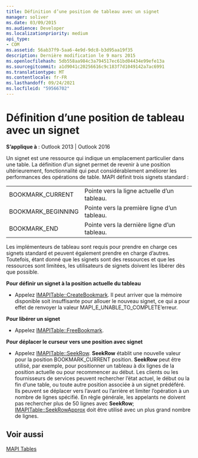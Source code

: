 ```yaml
---
title: Définition d’une position de tableau avec un signet
manager: soliver
ms.date: 03/09/2015
ms.audience: Developer
ms.localizationpriority: medium
api_type:
- COM
ms.assetid: 56ab37f9-5aa6-4e9d-9dc8-b3d95aa19f35
description: Dernière modification le 9 mars 2015
ms.openlocfilehash: 5db558aa984c3a794517ec61bd04434e99efe13a
ms.sourcegitcommit: a1d9041c20256616c9c183f7d1049142a7ac6991
ms.translationtype: MT
ms.contentlocale: fr-FR
ms.lasthandoff: 09/24/2021
ms.locfileid: "59566702"
---
```

# <a name="setting-a-table-position-with-a-bookmark"></a>Définition d’une position de tableau avec un signet

  
  
**S’applique à** : Outlook 2013 | Outlook 2016 
  
Un signet est une ressource qui indique un emplacement particulier dans une table. La définition d’un signet permet de revenir à une position ultérieurement, fonctionnalité qui peut considérablement améliorer les performances des opérations de table. MAPI définit trois signets standard : 
  
|||
|:-----|:-----|
|BOOKMARK_CURRENT  <br/> |Pointe vers la ligne actuelle d’un tableau.  <br/> |
|BOOKMARK_BEGINNING  <br/> |Pointe vers la première ligne d’un tableau.  <br/> |
|BOOKMARK_END  <br/> |Pointe vers la dernière ligne d’un tableau.  <br/> |
   
Les implémenteurs de tableau sont requis pour prendre en charge ces signets standard et peuvent également prendre en charge d’autres. Toutefois, étant donné que les signets sont des ressources et que les ressources sont limitées, les utilisateurs de signets doivent les libérer dès que possible. 
  
 **Pour définir un signet à la position actuelle du tableau**
  
- Appelez [IMAPITable::CreateBookmark](imapitable-createbookmark.md). Il peut arriver que la mémoire disponible soit  insuffisante pour allouer le nouveau signet, ce qui a pour effet de renvoyer la valeur MAPI_E_UNABLE_TO_COMPLETE’erreur. 
    
 **Pour libérer un signet**
  
- Appelez [IMAPITable::FreeBookmark](imapitable-freebookmark.md).
    
 **Pour déplacer le curseur vers une position avec signet**
  
- Appelez [IMAPITable::SeekRow](imapitable-seekrow.md). **SeekRow** établit une nouvelle valeur pour la position BOOKMARK_CURRENT position. **SeekRow** peut être utilisé, par exemple, pour positionner un tableau à dix lignes de la position actuelle ou pour recommencer au début. Les clients ou les fournisseurs de services peuvent rechercher l’état actuel, le début ou la fin d’une table, ou toute autre position associée à un signet prédéféré. Ils peuvent se déplacer vers l’avant ou l’arrière et limiter l’opération à un nombre de lignes spécifié. En règle générale, les appelants ne doivent pas rechercher plus de 50 lignes avec **SeekRow**; [IMAPITable::SeekRowApprox](imapitable-seekrowapprox.md) doit être utilisé avec un plus grand nombre de lignes. 
    
## <a name="see-also"></a>Voir aussi



[MAPI Tables](mapi-tables.md)

